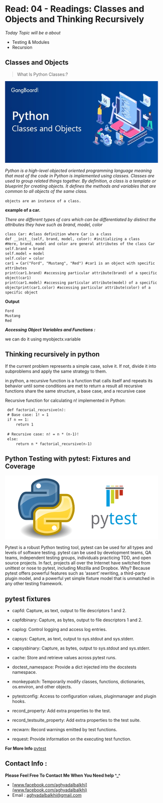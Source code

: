 
# Read: 04 - Readings: Classes and Objects and Thinking Recursively

*Today Topic will be a about*
- Testing & Modules
- Recursion

## Classes and Objects

> What Is Python Classes:?

![class](images/python-class-and-object.jpg)

*Python is a high-level objected oriented programming language meaning that most of the code in Python is implemented using classes. Classes are used to group related things together. By definition, a class is a template or blueprint for creating objects. It defines the methods and variables that are common to all objects of the same class.*

`objects are an instance of a class.`

**example of a car.**

*There are different types of cars which can be differentiated by distinct the attributes they have such as brand, model, color*

```
class Car: #class definition where Car is a class
def __init__(self, brand, model, color): #initializing a class
#Here, brand, model and color are general attributes of the class Car
self.brand = brand
self.model = model
self.color = color
car1 = Car("Ford", "Mustang", "Red") #car1 is an object with specific attributes
print(car1.brand) #accessing particular attribute(brand) of a specific object(car1)
print(car1.model) #accessing particular attribute(model) of a specific objectprint(car1.color) #accessing particular attribute(color) of a specific object
```
**Output**
```
Ford
Mustang
Red
```


***Accessing Object Variables and Functions :***

we can do it using myobjectx.variable

## Thinking recursively in python
   
   If the current problem represents a simple case, solve it. If not, divide it into subproblems and apply the same strategy to them.

   in python, a recursive function is a function that calls itself and repeats its behavior until some conditions are met to return a result all recursive functions share the same structure, a base case, and a recursive case

   Recursive function for calculating n! implemented in Python:
   ```
    def factorial_recursive(n):
    # Base case: 1! = 1
    if n == 1:
        return 1

    # Recursive case: n! = n * (n-1)!
    else:
        return n * factorial_recursive(n-1)
   ```

## Python Testing with pytest: Fixtures and Coverage

![pytest](images/ls1nn7bpt6xfxtm6vbam.png)

   Pytest is a robust Python testing tool, pytest can be used for all types and levels of software testing. pytest can be used by development teams, QA teams, independent testing groups, individuals practicing TDD, and open source projects. In fact, projects all over the Internet have switched from unittest or nose to pytest, including Mozilla and Dropbox. Why? Because pytest offers powerful features such as ‘assert‘ rewriting, a third-party plugin model, and a powerful yet simple fixture model that is unmatched in any other testing framework.

## pytest fixtures

- capfd: Capture, as text, output to file descriptors 1 and 2.

- capfdbinary: Capture, as bytes, output to file descriptors 1 and 2.

- caplog: Control logging and access log entries.

- capsys: Capture, as text, output to sys.stdout and sys.stderr.

- capsysbinary: Capture, as bytes, output to sys.stdout and sys.stderr.

- cache: Store and retrieve values across pytest runs.

- doctest_namespace: Provide a dict injected into the docstests namespace.

- monkeypatch: Temporarily modify classes, functions, dictionaries, os.environ, and other objects.

- pytestconfig: Access to configuration values, pluginmanager and plugin hooks.

- record_property: Add extra properties to the test.

- record_testsuite_property: Add extra properties to the test suite.

- recwarn: Record warnings emitted by test functions.

- request: Provide information on the executing test function.


**For More Info** [pytest](https://docs.pytest.org/en/stable/fixture.html)


## Contact Info : 
**Please Feel Free To Contact Me When You Need help ^_^**
* [www.facebook.com/aghyadalbalkhi](www.facebook.com/aghyadalbalkhi)
* Email : aghyadalbalkhi@gmail.com